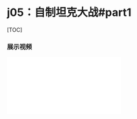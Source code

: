 # j05：自制坦克大战#part1

[TOC]

### 展示视频

<iframe src="//player.bilibili.com/player.html?aid=905580900&bvid=BV1VP4y1r7pL&cid=973963834&page=1" scrolling="no" border="0" frameborder="no" framespacing="0" allowfullscreen="true"> </iframe>

